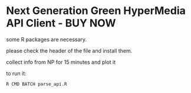 Next Generation Green HyperMedia API Client - BUY NOW
=====================================================

some R packages are necessary. 

please check the header of the file and install them. 

collect info from NP for 15 minutes and plot it

to run it:

    R CMD BATCH parse_api.R
